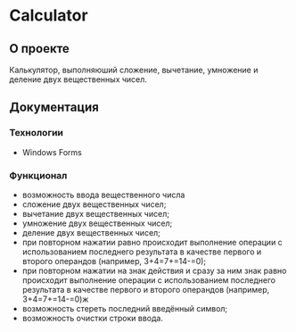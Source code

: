 # Calculator
## О проекте
Калькулятор, выполняюший сложение, вычетание, умножение и деление двух вещественных чисел.
## Документация
### Технологии
+ Windows Forms
### Функционал
+ возможность ввода вещественного числа
+ сложение двух вещественных чисел;
+ вычетание двух вещественных чисел;
+ умножение двух вещественных чисел;
+ деление двух вещественных чисел;
+ при повторном нажатии равно происходит выполнение операции с использованием последнего результата в качестве первого и второго операндов (например, 3+4=7+=14-=0);
+ при повторном нажатии на знак действия и сразу за ним знак равно происходит выполнение операции с использованием последнего результата в качестве первого и второго операндов (например, 3+4=7+=14-=0)ж
+ возможность стереть последний введённый символ;
+ возможность очистки строки ввода.
